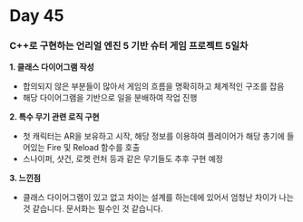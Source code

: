 # Day 45

### C++로 구현하는 언리얼 엔진 5 기반 슈터 게임 프로젝트 5일차

**1. 클래스 다이어그램 작성**

- 합의되지 않은 부분들이 많아서 게임의 흐름을 명확히하고 체계적인 구조를 잡음
- 해당 다이어그램을 기반으로 일을 분배하여 작업 진행

**2. 특수 무기 관련 로직 구현**

- 첫 캐릭터는 AR을 보유하고 시작, 해당 정보를 이용하여 플레이어가 해당 총기에 들어있는 Fire 및 Reload 함수를 호출
- 스나이퍼, 샷건, 로켓 런처 등과 같은 무기들도 추후 구현 예정

**3. 느낀점**

- 클래스 다이어그램이 있고 없고 차이는 설계를 하는데에 있어서 엄청난 차이가 나는 것 같습니다. 문서화는 필수인 것 같습니다.
